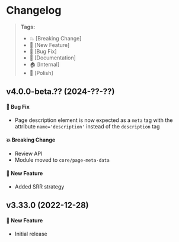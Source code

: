 Changelog
=========

> **Tags:**
> - :boom:       [Breaking Change]
> - :rocket:     [New Feature]
> - :bug:        [Bug Fix]
> - :memo:       [Documentation]
> - :house:      [Internal]
> - :nail_care:  [Polish]

## v4.0.0-beta.?? (2024-??-??)

#### :bug: Bug Fix

* Page description element is now expected as a `meta` tag with the attribute `name='description'` instead of the `description` tag

#### :boom: Breaking Change

* Review API
* Module moved to `core/page-meta-data`

#### :rocket: New Feature

* Added SRR strategy

## v3.33.0 (2022-12-28)

#### :rocket: New Feature

* Initial release
